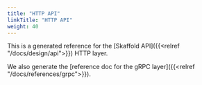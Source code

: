 ```yaml
---
title: "HTTP API"
linkTitle: "HTTP API"
weight: 40
---
```


This is a generated reference for the [Skaffold API]({{<relref "/docs/design/api">}}) HTTP layer.

We also generate the [reference doc for the gRPC layer]({{<relref "/docs/references/grpc">}}).


<div id="swagger-ui"></div>

<script src="/swagger/swagger-ui-bundle.js"></script>
<script src="/swagger/swagger-ui-standalone-preset.js"></script>
<script>
    const DisableTryItOutPlugin = function () {
        return {
            statePlugins: {
                spec: {
                    wrapSelectors: {
                        allowTryItOutFor: () => () => false
                    }
                }
            }
        }
    }

    window.onload = function () {
        // Begin Swagger UI call region
        const ui = SwaggerUIBundle({
            url: "/api/skaffold.swagger.json",
            dom_id: '#swagger-ui',
            deepLinking: true,
            presets: [
                SwaggerUIBundle.presets.apis,
                // SwaggerUIStandalonePreset
            ],
            plugins: [
                SwaggerUIBundle.plugins.DownloadUrl,
                DisableTryItOutPlugin
            ],
            // layout: "StandaloneLayout"
        })
        // End Swagger UI call region

        window.ui = ui
    }
</script>

